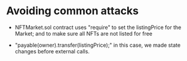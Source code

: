 # Avoiding common attacks

- NFTMarket.sol contract uses "require" to set the listingPrice for the Market; and to make sure all NFTs are not listed for free

- "payable(owner).transfer(listingPrice);" in this case, we made state changes before external calls.